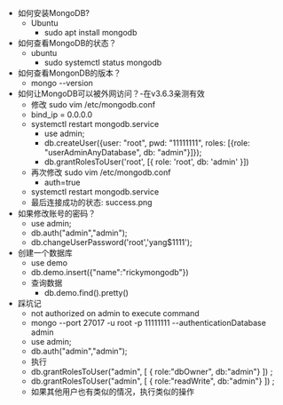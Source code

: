 * 如何安装MongoDB?
  * Ubuntu
    * sudo apt install mongodb
* 如何查看MongoDB的状态？
  * ubuntu
    * sudo systemctl status mongodb
* 如何查看MongonDB的版本？
  * mongo --version
* 如何让MongoDB可以被外网访问？-在v3.6.3亲测有效
  *  修改 sudo vim /etc/mongodb.conf
    * bind_ip = 0.0.0.0
  * systemctl restart mongodb.service
    * use admin;
    * db.createUser({user: "root", pwd: "11111111", roles: [{role: "userAdminAnyDatabase", db: "admin"}]});
    * db.grantRolesToUser('root', [{ role: 'root', db: 'admin' }])
  * 再次修改 sudo vim /etc/mongodb.conf
    * auth=true
  * systemctl restart mongodb.service
  * 最后连接成功的状态: success.png
* 如果修改账号的密码？
  * use admin;
  * db.auth("admin","admin");
  * db.changeUserPassword('root','yang$1111');
* 创建一个数据库
  * use demo
  * db.demo.insert({"name":"rickymongodb"})
  * 查询数据
    * db.demo.find().pretty()
* 踩坑记
  * not authorized on admin to execute command
   * mongo --port 27017 -u root -p 11111111  --authenticationDatabase admin
   * use admin;
   * db.auth("admin","admin");
   * 执行
    * db.grantRolesToUser("admin", [ { role:"dbOwner", db:"admin"} ]) ;
    * db.grantRolesToUser("admin", [ { role:"readWrite", db:"admin"} ]) ;
    * 如果其他用户也有类似的情况，执行类似的操作